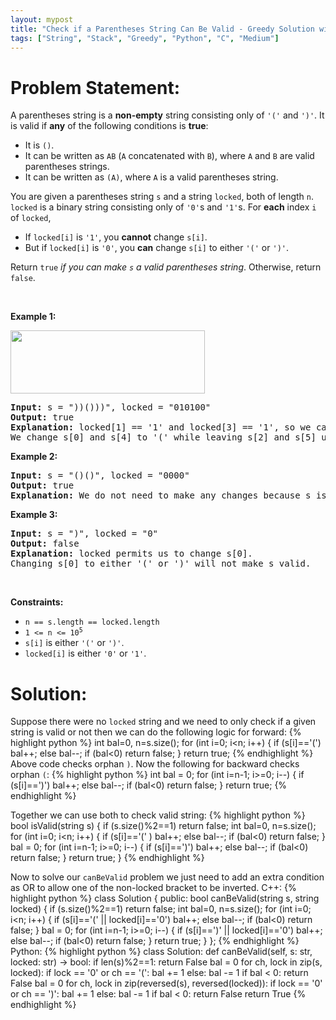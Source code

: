 ```yaml
---
layout: mypost
title: "Check if a Parentheses String Can Be Valid - Greedy Solution with easy to understand intuition [C++,Python]"
tags: ["String", "Stack", "Greedy", "Python", "C", "Medium"]
---
```

# Problem Statement:
<p>A parentheses string is a <strong>non-empty</strong> string consisting only of <code>&#39;(&#39;</code> and <code>&#39;)&#39;</code>. It is valid if <strong>any</strong> of the following conditions is <strong>true</strong>:</p>

<ul>
	<li>It is <code>()</code>.</li>
	<li>It can be written as <code>AB</code> (<code>A</code> concatenated with <code>B</code>), where <code>A</code> and <code>B</code> are valid parentheses strings.</li>
	<li>It can be written as <code>(A)</code>, where <code>A</code> is a valid parentheses string.</li>
</ul>

<p>You are given a parentheses string <code>s</code> and a string <code>locked</code>, both of length <code>n</code>. <code>locked</code> is a binary string consisting only of <code>&#39;0&#39;</code>s and <code>&#39;1&#39;</code>s. For <strong>each</strong> index <code>i</code> of <code>locked</code>,</p>

<ul>
	<li>If <code>locked[i]</code> is <code>&#39;1&#39;</code>, you <strong>cannot</strong> change <code>s[i]</code>.</li>
	<li>But if <code>locked[i]</code> is <code>&#39;0&#39;</code>, you <strong>can</strong> change <code>s[i]</code> to either <code>&#39;(&#39;</code> or <code>&#39;)&#39;</code>.</li>
</ul>

<p>Return <code>true</code> <em>if you can make <code>s</code> a valid parentheses string</em>. Otherwise, return <code>false</code>.</p>

<p>&nbsp;</p>
<p><strong class="example">Example 1:</strong></p>
<img alt="" src="https://assets.leetcode.com/uploads/2021/11/06/eg1.png" style="width: 311px; height: 101px;" />
<pre>
<strong>Input:</strong> s = &quot;))()))&quot;, locked = &quot;010100&quot;
<strong>Output:</strong> true
<strong>Explanation:</strong> locked[1] == &#39;1&#39; and locked[3] == &#39;1&#39;, so we cannot change s[1] or s[3].
We change s[0] and s[4] to &#39;(&#39; while leaving s[2] and s[5] unchanged to make s valid.</pre>

<p><strong class="example">Example 2:</strong></p>

<pre>
<strong>Input:</strong> s = &quot;()()&quot;, locked = &quot;0000&quot;
<strong>Output:</strong> true
<strong>Explanation:</strong> We do not need to make any changes because s is already valid.
</pre>

<p><strong class="example">Example 3:</strong></p>

<pre>
<strong>Input:</strong> s = &quot;)&quot;, locked = &quot;0&quot;
<strong>Output:</strong> false
<strong>Explanation:</strong> locked permits us to change s[0]. 
Changing s[0] to either &#39;(&#39; or &#39;)&#39; will not make s valid.
</pre>

<p>&nbsp;</p>
<p><strong>Constraints:</strong></p>

<ul>
	<li><code>n == s.length == locked.length</code></li>
	<li><code>1 &lt;= n &lt;= 10<sup>5</sup></code></li>
	<li><code>s[i]</code> is either <code>&#39;(&#39;</code> or <code>&#39;)&#39;</code>.</li>
	<li><code>locked[i]</code> is either <code>&#39;0&#39;</code> or <code>&#39;1&#39;</code>.</li>
</ul>

# Solution:
Suppose there were no `locked` string and we need to only check if a given string is valid or not then we can do the following logic for forward:
 {% highlight python %} 
int bal=0, n=s.size();
for (int i=0; i<n; i++)
{
	if (s[i]=='(') bal++;
	else bal--;
	if (bal<0) return false;
}
return true;
 {% endhighlight %}
Above code checks orphan `)`. Now the following for backward  checks orphan `(`:
 {% highlight python %} 
int bal = 0;
for (int i=n-1; i>=0; i--)
{
	if (s[i]==')') bal++;
	else bal--;
	if (bal<0) return false;
}
return true;
 {% endhighlight %}

Together we can use both to check valid string:
 {% highlight python %} 
bool isValid(string s) {
	if (s.size()%2==1) return false;
	int bal=0, n=s.size();
	for (int i=0; i<n; i++)
	{
		if (s[i]=='(' ) bal++;
		else bal--;
		if (bal<0) return false;
	}
	bal = 0;
	for (int i=n-1; i>=0; i--)
	{
		if (s[i]==')') bal++;
		else bal--;
		if (bal<0) return false;
	}
	return true;
}
 {% endhighlight %}

Now to solve our `canBeValid` problem we just need to add an extra condition as OR to allow one of the non-locked bracket to be inverted.
C++:
 {% highlight python %} 
class Solution {
public:
    bool canBeValid(string s, string locked) {
        if (s.size()%2==1) return false;
        int bal=0, n=s.size();
        for (int i=0; i<n; i++)
        {
            if (s[i]=='(' || locked[i]=='0') bal++;
            else bal--;
            if (bal<0) return false;
        }
        bal = 0;
        for (int i=n-1; i>=0; i--)
        {
            if (s[i]==')' || locked[i]=='0') bal++;
            else bal--;
            if (bal<0) return false;
        }
        return true;
    }
};
 {% endhighlight %}
Python:
 {% highlight python %} 
class Solution:
    def canBeValid(self, s: str, locked: str) -> bool:
        if len(s)%2==1: return False
        bal = 0
        for ch, lock in zip(s, locked):
            if lock == '0' or ch == '(': bal += 1
            else: bal -= 1
            if bal < 0: return False 
        bal = 0
        for ch, lock in zip(reversed(s), reversed(locked)): 
            if lock == '0' or ch == ')': bal += 1
            else: bal -= 1
            if bal < 0: return False
        return True
 {% endhighlight %}